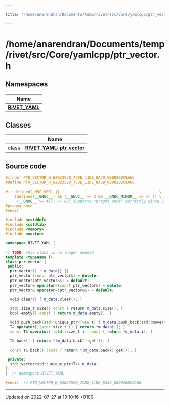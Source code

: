 ```yaml
---

title: "/home/anarendran/Documents/temp/rivet/src/Core/yamlcpp/ptr_vector.h"

---
```


# /home/anarendran/Documents/temp/rivet/src/Core/yamlcpp/ptr_vector.h



## Namespaces

| Name           |
| -------------- |
| **[RIVET_YAML](http://example.org/namespaces/namespacerivet__yaml/)**  |

## Classes

|                | Name           |
| -------------- | -------------- |
| class | **[RIVET_YAML::ptr_vector](http://example.org/classes/classrivet__yaml_1_1ptr__vector/)**  |




## Source code

```cpp
#ifndef PTR_VECTOR_H_62B23520_7C8E_11DE_8A39_0800200C9A66
#define PTR_VECTOR_H_62B23520_7C8E_11DE_8A39_0800200C9A66

#if defined(_MSC_VER) ||                                            \
    (defined(__GNUC__) && (__GNUC__ == 3 && __GNUC_MINOR__ >= 4) || \
     (__GNUC__ >= 4))  // GCC supports "pragma once" correctly since 3.4
#pragma once
#endif

#include <cstddef>
#include <cstdlib>
#include <memory>
#include <vector>

namespace RIVET_YAML {

// TODO: This class is no longer needed
template <typename T>
class ptr_vector {
 public:
  ptr_vector() : m_data{} {}
  ptr_vector(const ptr_vector&) = delete;
  ptr_vector(ptr_vector&&) = default;
  ptr_vector& operator=(const ptr_vector&) = delete;
  ptr_vector& operator=(ptr_vector&&) = default;

  void clear() { m_data.clear(); }

  std::size_t size() const { return m_data.size(); }
  bool empty() const { return m_data.empty(); }

  void push_back(std::unique_ptr<T>&& t) { m_data.push_back(std::move(t)); }
  T& operator[](std::size_t i) { return *m_data[i]; }
  const T& operator[](std::size_t i) const { return *m_data[i]; }

  T& back() { return *(m_data.back().get()); }

  const T& back() const { return *(m_data.back().get()); }

 private:
  std::vector<std::unique_ptr<T>> m_data;
};
}  // namespace RIVET_YAML

#endif  // PTR_VECTOR_H_62B23520_7C8E_11DE_8A39_0800200C9A66
```


-------------------------------

Updated on 2022-07-27 at 19:10:16 +0100
